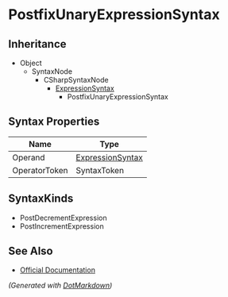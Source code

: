 # PostfixUnaryExpressionSyntax

## Inheritance

* Object
  * SyntaxNode
    * CSharpSyntaxNode
      * [ExpressionSyntax](ExpressionSyntax.md)
        * PostfixUnaryExpressionSyntax

## Syntax Properties

| Name          | Type                                    |
| ------------- | --------------------------------------- |
| Operand       | [ExpressionSyntax](ExpressionSyntax.md) |
| OperatorToken | SyntaxToken                             |

## SyntaxKinds

* PostDecrementExpression
* PostIncrementExpression

## See Also

* [Official Documentation](https://docs.microsoft.com/en-us/dotnet/api/microsoft.codeanalysis.csharp.syntax.postfixunaryexpressionsyntax)


*\(Generated with [DotMarkdown](http://github.com/JosefPihrt/DotMarkdown)\)*